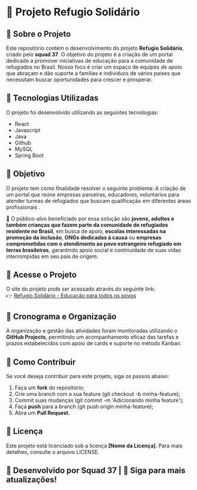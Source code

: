 # 📌 Projeto Refugio Solidário

## 📖 Sobre o Projeto

Este repositório contém o desenvolvimento do projeto **Refugio Solidário**, criado pelo **squad 37**. O objetivo do projeto é a criação de um portal dedicado a promover iniciativas de educação para a comunidade de refugiados no Brasil. Nosso foco é criar um espaço de equipes de apoio que abraçam e dão suporte a familias e individuos de vários paises que necessitam buscar oportunidades para crescer e prosperar.

## 🚀 Tecnologias Utilizadas

O projeto foi desenvolvido utilizando as seguintes tecnologias:

- React
- Javascript
- Java
- Github
- MySQL
- Spring Boot

## 🎯 Objetivo

O projeto tem como finalidade resolver o seguinte problema: A criação de um portal que reúne empresas parceiras, educadores, voluntarios  para atender turmas de refugiados que buscam qualificação em diferentes áreas profissionais .

📌 O público-alvo beneficiado por essa solução são **jovens, adultos e também crianças que fazem parte da comunidade de refugiados residente no Brasil**, em busca de apoio, **escolas interessadas na promoção da inclusão**, **ONGs dedicadas à causa** ou **empresas comprometidas com o atendimento ao povo estrangeiro refugiado em terras brasileiras**, garantindo apoio social e continuidade de suas vidas interrompidas em seu pais de origem.

## 🔗 Acesse o Projeto

O site do projeto pode ser acessado através do seguinte link:  
👉 [Refugio Solidário - Educação para todos os povos](https://refugiosolidario.netlify.app/)

## 📅 Cronograma e Organização

A organização e gestão das atividades foram monitoradas utilizando o **GitHub Projects**, permitindo um acompanhamento eficaz das tarefas e prazos estabelecidos com apoio de cards e suporte no método Kanban.

## 📌 Como Contribuir

Se você deseja contribuir para este projeto, siga os passos abaixo:

1. Faça um **fork** do repositório;
2. Crie uma branch com a sua feature (git checkout -b minha-feature);
3. Commit suas mudanças (git commit -m 'Adicionando minha feature');
4. Faça **push** para a branch (git push origin minha-feature);
5. Abra um **Pull Request**.

## 📄 Licença

Este projeto está licenciado sob a licença **[Nome da Licença]**. Para mais detalhes, consulte o arquivo LICENSE.

## 📢 Desenvolvido por **Squad 37** | 🚀 **Siga para mais atualizações!**
